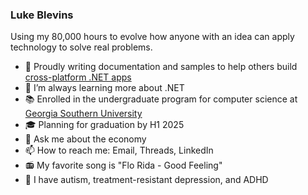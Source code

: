 ### Luke Blevins

Using my 80,000 hours to evolve how anyone with an idea can apply technology to solve real problems.

- 🔭 Proudly writing documentation and samples to help others build [cross-platform .NET apps](https://platform.uno)
- 🌱 I’m always learning more about .NET
- 📚 Enrolled in the undergraduate program for computer science at [Georgia Southern University](https://cec.georgiasouthern.edu/cs/degrees/computer-science-bs/)
- 🎓 Planning for graduation by H1 2025
- 💬 Ask me about the economy
- 📫 How to reach me: Email, Threads, LinkedIn
- 📻 My favorite song is "Flo Rida - Good Feeling"
- 🧠 I have autism, treatment-resistant depression, and ADHD

